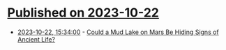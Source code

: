 # [Published on 2023-10-22](index.md)

* [2023-10-22, 15:34:00](https://science.slashdot.org/story/23/10/21/2142217/could-a-mud-lake-on-mars-be-hiding-signs-of-ancient-life?utm_source=rss1.0mainlinkanon&utm_medium=feed) - [Could a Mud Lake on Mars Be Hiding Signs of Ancient Life?](https://science.slashdot.org/story/23/10/21/2142217/could-a-mud-lake-on-mars-be-hiding-signs-of-ancient-life?utm_source=rss1.0mainlinkanon&utm_medium=feed)
